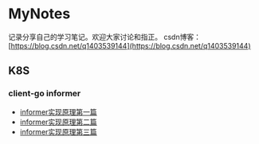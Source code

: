# MyNotes
记录分享自己的学习笔记。欢迎大家讨论和指正。
csdn博客：[https://blog.csdn.net/q1403539144](https://blog.csdn.net/q1403539144)
## K8S
### client-go informer
- [informer实现原理第一篇](/k8s/client-go/informer/informer-1.md)
- [informer实现原理第二篇](/k8s/client-go/informer/informer-2.md)
- [informer实现原理第三篇](/k8s/client-go/informer/informer-3.md)

